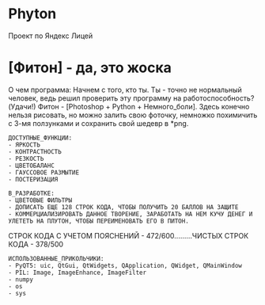 # Phyton
Проект по Яндекс Лицей
# [Фитон] - да, это жоска

О чем программа:
    Начнем с того, кто ты. Ты - точно не нормальный человек, ведь решил проверить эту программу на работоспособность?(Удачи!)
Фитон - [Photoshop + Python + Немного_боли]. Здесь конечно нельзя рисовать, но можно залить свою фоточку, немножко похимичить с 3-мя ползунками и сохранить свой шедевр в *png.
    
    ДОСТУПНЫЕ_ФУНКЦИИ:
    - ЯРКОСТЬ
    - КОНТРАСТНОСТЬ
    - РЕЗКОСТЬ
    - ЦВЕТОБАЛАНС
    - ГАУССОВОЕ РАЗМЫТИЕ
    - ПОСТЕРИЗАЦИЯ
    
    В_РАЗРАБОТКЕ:
    - ЦВЕТОВЫЕ ФИЛЬТРЫ
    - ДОПИСАТЬ ЕЩЕ 128 СТРОК КОДА, ЧТОБЫ ПОЛУЧИТЬ 20 БАЛЛОВ НА ЗАЩИТЕ
    - КОММЕРЦИАЛИЗИРОВАТЬ ДАННОЕ ТВОРЕНИЕ, ЗАРАБОТАТЬ НА НЕМ КУЧУ ДЕНЕГ И УЛЕТЕТЬ НА ПЛУТОН, ЧТОБЫ ПЕРЕИМЕНОВАТЬ ЕГО В ПИТОН.

СТРОК КОДА С УЧЕТОМ ПОЯСНЕНИЙ - 472/600.........ЧИСТЫХ СТРОК КОДА - 378/500

    ИСПОЛЬЗОВАННЫЕ_ПРИКОЛЬЧИКИ:
    - PyQT5: uic, QtGui, QtWidgets, QApplication, QWidget, QMainWindow
    - PIL: Image, ImageEnhance, ImageFilter
    - numpy
    - os
    - sys
